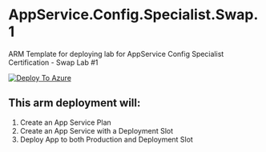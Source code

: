 # AppService.Config.Specialist.Swap.1
ARM Template for deploying lab for AppService Config Specialist Certification - Swap Lab #1

[![Deploy To Azure](https://aka.ms/deploytoazurebutton)](https://portal.azure.com/#create/Microsoft.Template/uri/https%3A%2F%2Fraw.githubusercontent.com%2Famymcel%2FAppService.Config.Specialist.Swap.1%2Fmain%2Fazuredeploy.json)

## This arm deployment will:

1. Create an App Service Plan
2. Create an App Service with a Deployment Slot
3. Deploy App to both Production and Deployment Slot
